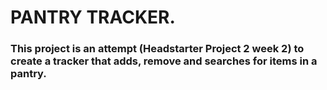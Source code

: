 # PANTRY TRACKER.

### This project is an attempt (Headstarter Project 2 week 2) to create a tracker that adds, remove and searches for items in a pantry.




